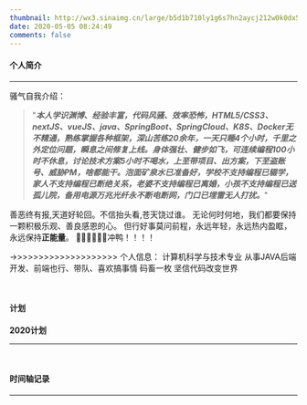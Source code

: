 ```yaml
---
thumbnail: http://wx3.sinaimg.cn/large/b5d1b710ly1g6s7hn2aycj212w0k0dx5.jpg
date: 2020-05-05 08:24:49
comments: false
---
```


#### 个人简介

---
骚气自我介绍：
>"***本人学识渊博、经验丰富，代码风骚、效率恐怖，HTML5/CSS3、nextJS、vueJS、java、SpringBoot、SpringCloud、K8S、Docker无不精通，熟练掌握各种框架，深山苦练20余年，一天只睡4个小时，千里之外定位问题，瞬息之间修复上线。身体强壮、健步如飞，可连续编程100小时不休息，讨论技术方案5小时不喝水，上至带项目、出方案，下至盗账号、威胁PM，啥都能干。泡面矿泉水已准备好，学校不支持编程已辍学，家人不支持编程已断绝关系，老婆不支持编程已离婚，小孩不支持编程已送孤儿院，备用电源万兆光纤永不断电断网，门口已埋雷无人打扰。***"

善恶终有报,天道好轮回。不信抬头看,苍天饶过谁。
无论何时何地，我们都要保持一颗积极乐观、善良感恩的心。
但行好事莫问前程，永远年轻，永远热内盈眶，永远保持**正能量**。
💪💪💪💪💪💪冲鸭！！！！

->>>>>>>>>>>>>>>>>>>>
个人信息：
计算机科学与技术专业
从事JAVA后端开发、前端也行、带队、喜欢搞事情
码畜一枚
坚信代码改变世界

<br>

#### 计划
**2020计划**

---

<br>

#### 时间轴记录

---

<div class="time-axis-main">
	<ul class="time-axis"></ul>
</div>
<script src="/js/about-me.js"></script>
<br>
<br>